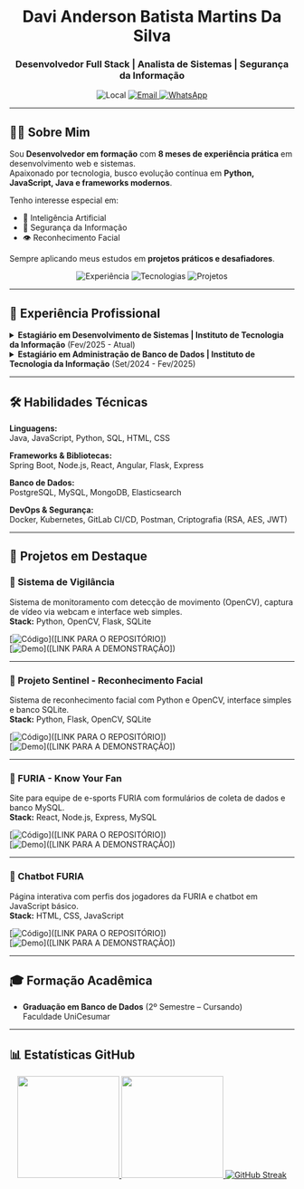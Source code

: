 <div align="center">

# Davi Anderson Batista Martins Da Silva  
### Desenvolvedor Full Stack | Analista de Sistemas | Segurança da Informação  

<p>
  <img src="https://img.shields.io/badge/Local-Planaltina,%20DF-blue?style=for-the-badge" alt="Local"/>
  <a href="mailto:davifeels333@gmail.com">
    <img src="https://img.shields.io/badge/Email-davifeels333@gmail.com-D14836?style=for-the-badge&logo=gmail&logoColor=white" alt="Email"/>
  </a>
  <a href="https://wa.me/5561994285138" target="_blank">
    <img src="https://img.shields.io/badge/WhatsApp-(61)%2099428--5138-25D366?style=for-the-badge&logo=whatsapp&logoColor=white" alt="WhatsApp"/>
  </a>
</p>

</div>

---

## 👨‍🚀 Sobre Mim  

Sou **Desenvolvedor em formação** com **8 meses de experiência prática** em desenvolvimento web e sistemas.  
Apaixonado por tecnologia, busco evolução contínua em **Python, JavaScript, Java e frameworks modernos**.  

Tenho interesse especial em:  
- 🤖 Inteligência Artificial  
- 🔐 Segurança da Informação  
- 👁️ Reconhecimento Facial  

Sempre aplicando meus estudos em **projetos práticos e desafiadores**.

<div align="center">
  <img src="https://img.shields.io/badge/Experiência-8%2B%20Meses-55960c?style=for-the-badge" alt="Experiência"/>
  <img src="https://img.shields.io/badge/Tecnologias-15%2B-236ad3?style=for-the-badge" alt="Tecnologias"/>
  <img src="https://img.shields.io/badge/Projetos-6%2B-D14836?style=for-the-badge" alt="Projetos"/>
</div>

---

## 💼 Experiência Profissional  

<details>
  <summary><strong>Estagiário em Desenvolvimento de Sistemas | Instituto de Tecnologia da Informação</strong> (Fev/2025 - Atual)</summary>
  <ul>
    <li><strong>Back-End:</strong> Microserviços e APIs RESTful (Java/Spring Boot, Node.js/Express) com alta cobertura de testes.</li>
    <li><strong>Segurança:</strong> Implementação de RSA, AES, assinatura digital (ICP-Brasil/PKI), autenticação JWT e criptografia de dados.</li>
    <li><strong>Front-End:</strong> SPAs em Angular, componentes reutilizáveis, RxJS e Angular Material.</li>
    <li><strong>Banco de Dados:</strong> Modelagem e manutenção de PostgreSQL e NoSQL, reduzindo latência em 40%.</li>
    <li><strong>DevOps:</strong> CI/CD com Docker, Kubernetes e GitLab pipelines.</li>
  </ul>
</details>

<details>
  <summary><strong>Estagiário em Administração de Banco de Dados | Instituto de Tecnologia da Informação</strong> (Set/2024 - Fev/2025)</summary>
  <ul>
    <li><strong>Automação:</strong> Scripts para ETL, carga e atualização de dados.</li>
    <li><strong>SQL Avançado:</strong> Criação de tabelas, triggers, procedures e modelagem.</li>
    <li><strong>BI:</strong> Documentação técnica e construção de dashboards para análise de dados.</li>
  </ul>
</details>

---

## 🛠️ Habilidades Técnicas  

**Linguagens:**  
Java, JavaScript, Python, SQL, HTML, CSS  

**Frameworks & Bibliotecas:**  
Spring Boot, Node.js, React, Angular, Flask, Express  

**Banco de Dados:**  
PostgreSQL, MySQL, MongoDB, Elasticsearch  

**DevOps & Segurança:**  
Docker, Kubernetes, GitLab CI/CD, Postman, Criptografia (RSA, AES, JWT)  

---

## 🚀 Projetos em Destaque  

### 🔹 Sistema de Vigilância  
Sistema de monitoramento com detecção de movimento (OpenCV), captura de vídeo via webcam e interface web simples.  
**Stack:** Python, OpenCV, Flask, SQLite  

[![Código](https://img.shields.io/badge/Código-181717?style=for-the-badge&logo=github&logoColor=white)]([LINK PARA O REPOSITÓRIO])  
[![Demo](https://img.shields.io/badge/Ver%20Demo-55960c?style=for-the-badge&logo=youtube&logoColor=white)]([LINK PARA A DEMONSTRAÇÃO])  

---

### 🔹 Projeto Sentinel - Reconhecimento Facial  
Sistema de reconhecimento facial com Python e OpenCV, interface simples e banco SQLite.  
**Stack:** Python, Flask, OpenCV, SQLite  

[![Código](https://img.shields.io/badge/Código-181717?style=for-the-badge&logo=github&logoColor=white)]([LINK PARA O REPOSITÓRIO])  
[![Demo](https://img.shields.io/badge/Ver%20Demo-55960c?style=for-the-badge&logo=youtube&logoColor=white)]([LINK PARA A DEMONSTRAÇÃO])  

---

### 🔹 FURIA - Know Your Fan  
Site para equipe de e-sports FURIA com formulários de coleta de dados e banco MySQL.  
**Stack:** React, Node.js, Express, MySQL  

[![Código](https://img.shields.io/badge/Código-181717?style=for-the-badge&logo=github&logoColor=white)]([LINK PARA O REPOSITÓRIO])  
[![Demo](https://img.shields.io/badge/Ver%20Demo-0077B5?style=for-the-badge&logo=react&logoColor=white)]([LINK PARA A DEMONSTRAÇÃO])  

---

### 🔹 Chatbot FURIA  
Página interativa com perfis dos jogadores da FURIA e chatbot em JavaScript básico.  
**Stack:** HTML, CSS, JavaScript  

[![Código](https://img.shields.io/badge/Código-181717?style=for-the-badge&logo=github&logoColor=white)]([LINK PARA O REPOSITÓRIO])  
[![Demo](https://img.shields.io/badge/Ver%20Demo-236ad3?style=for-the-badge&logo=javascript&logoColor=white)]([LINK PARA A DEMONSTRAÇÃO])  

---

## 🎓 Formação Acadêmica  

- **Graduação em Banco de Dados** (2º Semestre – Cursando)  
  Faculdade UniCesumar  

---

## 📊 Estatísticas GitHub  

<div align="center">
  <a href="https://github.com/davifeels">
    <img height="180em" src="https://github-readme-stats.vercel.app/api?username=davifeels&show_icons=true&theme=tokyonight&include_all_commits=true&locale=pt-br&count_private=true"/>
    <img height="180em" src="https://github-readme-stats.vercel.app/api/top-langs/?username=davifeels&layout=compact&langs_count=8&theme=tokyonight&locale=pt-br"/>
  </a>
  <a href="https://github.com/davifeels">
    <img src="https://github-readme-streak-stats.herokuapp.com/?user=davifeels&theme=tokyonight&locale=pt_BR" alt="GitHub Streak"/>
  </a>
</div>
